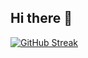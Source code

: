 ## Hi there 👋

<a href="https://git.io/streak-stats"><img src="https://github-readme-streak-stats.herokuapp.com?user=RiderMC134&theme=dark" alt="GitHub Streak" /></a>

